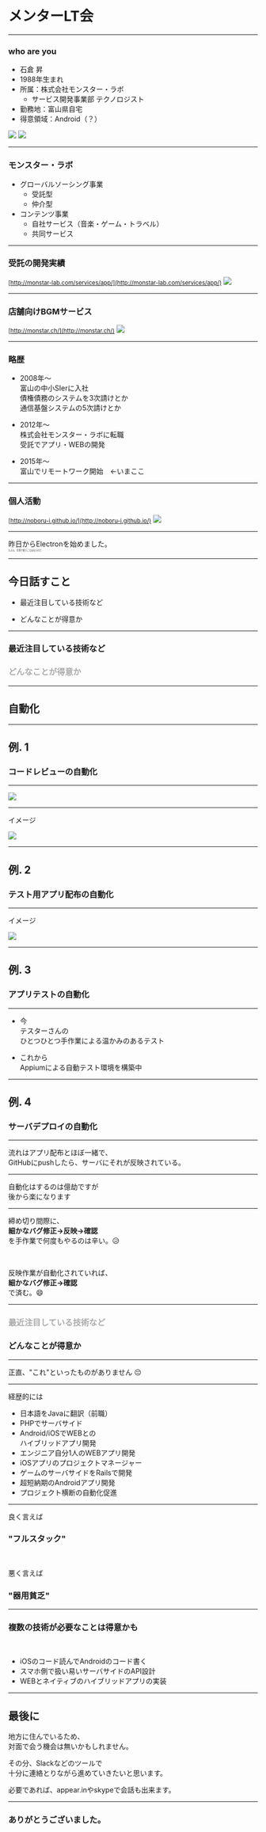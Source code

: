 # メンターLT会

---

### who are you

- 石倉 昇
- 1988年生まれ
- 所属：株式会社モンスター・ラボ
  - サービス開発事業部 テクノロジスト
- 勤務地：富山県自宅
- 得意領域：Android（？）

<img src="img/ml.png" style="border: none">
<img src="img/sekailab.png" style="border: none">

---

### モンスター・ラボ

- グローバルソーシング事業
  - 受託型
  - 仲介型
- コンテンツ事業
  - 自社サービス（音楽・ゲーム・トラベル）
  - 共同サービス

---

### 受託の開発実績

<small>[http://monstar-lab.com/services/app/](http://monstar-lab.com/services/app/)</small>
<img src="img/ml_app.jpg" style="border: none">

---

### 店舗向けBGMサービス

<small>[http://monstar.ch/](http://monstar.ch/)</small>
<img src="img/monstar_ch.jpg" style="border: none">

---

### 略歴

- 2008年〜  
富山の中小SIerに入社  
債権債務のシステムを3次請けとか  
通信基盤システムの5次請けとか

- 2012年〜  
株式会社モンスター・ラボに転職  
受託でアプリ・WEBの開発

- 2015年〜  
富山でリモートワーク開始　←いまここ

---

### 個人活動

<small>[http://noboru-i.github.io/](http://noboru-i.github.io/)</small>
<img src="img/private_work.png" style="border: none">

---

昨日からElectronを始めました。  
<small style="font-size: 30%; margin-top: 40px; ">たぶん、仕事で使うことはないけど...</small>

---

## 今日話すこと

- 最近注目している技術など

- どんなことが得意か

---

### 最近注目している技術など

### <span style="color: #aaaaaa">どんなことが得意か</span>

---

## 自動化

---

## 例. 1
### コードレビューの自動化

---

<img src="img/pull_request_sample.png"  style="border: none">

---

イメージ

<img
  src="img/auto_review_image.png"
  style="background-color: #ffffff">

---

## 例. 2
### テスト用アプリ配布の自動化

---

イメージ

<img
  src="img/a38dd981-8d13-6fa0-58c9-8382281ddfbf.png"
  style="background-color: #ffffff">

---

## 例. 3
### アプリテストの自動化

---

- 今  
テスターさんの  
ひとつひとつ手作業による温かみのあるテスト

- これから  
Appiumによる自動テスト環境を構築中

---

## 例. 4
### サーバデプロイの自動化

---

流れはアプリ配布とほぼ一緒で、  
GitHubにpushしたら、サーバにそれが反映されている。

---

自動化はするのは億劫ですが   
後から楽になります

---

締め切り間際に、  
<span style="font-weight: bold;">細かなバグ修正→反映→確認</span>  
を手作業で何度もやるのは辛い。😥

<br>

反映作業が自動化されていれば、  
<span style="font-weight: bold;">細かなバグ修正→確認</span>  
で済む。😄

---

### <span style="color: #aaaaaa">最近注目している技術など</span>

### どんなことが得意か

---

正直、"これ"といったものがありません 😔

---

経歴的には

- 日本語をJavaに翻訳（前職）
- PHPでサーバサイド
- Android/iOSでWEBとの  
ハイブリッドアプリ開発
- エンジニア自分1人のWEBアプリ開発
- iOSアプリのプロジェクトマネージャー
- ゲームのサーバサイドをRailsで開発
- 超短納期のAndroidアプリ開発
- プロジェクト横断の自動化促進

---

良く言えば

### "フルスタック"

<br>

悪く言えば

### "器用貧乏"

---

### 複数の技術が必要なことは得意かも

<br>

- iOSのコード読んでAndroidのコード書く
- スマホ側で扱い易いサーバサイドのAPI設計
- WEBとネイティブのハイブリッドアプリの実装

---

## 最後に

地方に住んでいるため、  
対面で会う機会は無いかもしれません。

その分、Slackなどのツールで  
十分に連絡とりながら進めていきたいと思います。

必要であれば、appear.inやskypeで会話も出来ます。

---

### ありがとうございました。

